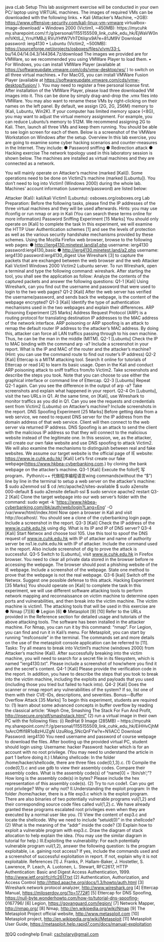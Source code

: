 java cLab Setup This lab assignment exercise will be conducted in your own PC/ laptop using VIRTUAL machines. The images of required VMs can be downloaded with the following links. • Kali (Attacker’s Machine, ~2GB): https://www.offensive-security.com/kali-linux-vm-vmware virtualbox-image-download/ • Windows 2000 (Victim1, ~450MB): https://mycuhk my.sharepoint.com/:f:/g/personal/1155155509_link_cuhk_edu_hk/EjWaVW0nm1VKtlLJ_YrruYMBJj RVuYHfW7VhTDtiIqrx9A?e=81JM9V Download password: ierg4130 • Lubuntu (Victim2, ~500MB): https://sourceforge.net/projects/osboxes/files/v/vm/33-L bu/14.04/14.04.3/144364.7z/download The images we provided are for VMWare, so we recommended you using VMWare Player to load them. • For Windows, you can install VMWare Player (available at https://softwareupdate.vmware.com/cds/vmw-desktop/ws/ ) to switch on all three virtual machines. • For MacOS, you can install VMWare Fusion Player (available at https://softwareupdate.vmware.com/cds/vmw-desktop/fusion/ ). You may need to register a free personal license first. After installation of the VMWare Player, please load three downloaded VM images into it. This can be done by simply drag-and-drop the .vmx files into VMWare. You may also want to rename these VMs by right-clicking on their names on the left panel. By default, we assign (2G, 2G, 256M} memory to (Kali, Lubuntu, Win2K). If your computer has limited memory space (<8G), you may want to adjust the virtual memory assignment. For example, you can reduce Lubuntu’s memory to 512M. We recommend assigning 2G to Kali. Then, launch all three VMs and keep them running. You should be able to see login screen for each of them. Below is a screenshot of the VMWare Workstation on Windows after the setup. Overview In this lab exercise, you are going to examine some cyber hacking scenarios and counter-measures in the Internet. They include: ● Password sniffing ● Redirection attack ● Hacking exercise The network topology used in this laboratory session is shown below. The machines are installed as virtual machines and they are connected as a network.

You will mainly operate on Attacker’s machine (marked [Kali]). Some operations need to be done on Victim2’s machine (marked [Lubuntu]). You don’t need to log into Victim1 (Windows 2000) during the whole lab. Machines’ account information (username/password) are listed below:

Attacker (Kali): kali/kali
Victim1 (Lubuntu): osboxes.org/osboxes.org Lab Preparation: Before the following tasks, please find the IP addresses of the three virtual machines and they will be used afterwards. Hints: you may use ifconfig or run nmap or arp in Kali (You can search these terms online for more information)
Password Sniffing Experiment [15 Marks] You should only operate on [Kali] to complete the task In this experiment, we will examine the HTTP User Authentication schemes [1] and see the levels of protection as well as the various security handshake mechanisms provided by these schemes. Using the Mozilla Firefox web browser, browse to the following web pages: ● http://ierg4130.minetest.land/a1.php username: ierg4130 password:ierg4130_basic ● http://ierg4130.minetest.land/a2.php username: ierg4130 password:ierg4130_digest Use Wireshark [3] to capture the packets that are exchanged between the web browser and the web Attacker Kali Victim1 Windows 2000 Victim2 Lubuntu server. To run Wireshark, open a terminal and type the following command: wireshark. After starting the tool, you shall see the application as follow: Analyze the contents of the captured packets and answer the following questions: Q1-1 [Kali] Using Wireshark, can you find out the username and password that were used to login to the two web pages? Q1-2 [Kali] After the web server has verified the username/password, and sends back the webpage, is the content of the webpage encrypted? Q1-3 [Kali] Identify the type of authentication mechanisms used in the two webpages and explain their differences.
ARP Poisoning Experiment [25 Marks] Address Request Protocol (ARP) is a routing protocol for translating destination IP addresses to the MAC address of the network interface. ARP poisoning or ARP spoofing is an attack to remap the default router IP address to the attacker’s MAC address. By doing this, attacker can force all LAN traffics passing through to his own machine. Thus, he can be the man in the middle (MITM). Q2-1 [Lubuntu] Check the IP to MAC binding with the command arp -a? Include a screenshot in your report. What is the IP and MAC of the router and the attacker’s machine? (Hint: you can use the command route to find out router’s IP address) Q2-2 [Kali] Ettercap is a MITM attacking tool. Search it online for tutorials of Ettercap or read [4] to learn its basic usage. Open in the Kali and conduct ARP poisoning attack to sniff traffics from/to Victim2. Take screenshots and describe the steps you took. Note that you can choose to use either the graphical interface or command line of Ettercap. Q2-3 [Lubuntu] Repeat Q2-1 again. Can you see the difference in the output of arp -a? Take screenshots and explain what happened in your report. Q2-4 On [Lubuntu], visit the two URLs in Q1. At the same time, on [Kali], use Wireshark to monitor traffics as you did in Q1. Can you see the requests and credentials sent from Victim2 (Lubuntu) on Attacker’s machine? Include screenshots in the report.
DNS Spoofing Experiment [25 Marks] Before getting data from a web service, we need to request DNS server for the IP address from the domain address of that web service. Client will then connect to the web server via returned IP address. DNS Spoofing is an attack to send the client with the malicious IP address so that they will connect to the malicious website instead of the legitimate one. In this session, we, as the attacker, will create our own fake website and use DNS spoofing to attack Victim2. We will also examine the mechanisms to distinguish between real and fake websites. We assume our target website is the official page of IE website: https://www.ie.cuhk.edu.hk/ [Kali] Let’s first create our fake webpage(https://www.hkbea-cyberbanking.com.) by cloning the bank webpage on the attacker’s machine. Q3-1 [Kali] Execute the follo代 写program、Python/c++ 代做程序编程语言wing commands(without the “$”) line by line in the terminal to setup a web server on the attacker’s machine: $ sudo a2enmod ssl $ cd /etc/apache2/sites-available $ sudo a2ensite 000-default $ sudo a2ensite default-ssl $ sudo service apache2 restart Q3-2 [Kali] Clone the target webpage into our web server’s folder with the command: sudo wget -k 'https://www.hkbea-cyberbanking.com/ibk/auth/web/login?Lang=Eng' -O /var/www/html/index.html Now open a browser in Kali and visit http://localhost/. You should see a clone of the cyberbanking login page. Include a screenshot in the report. Q3-3 [Kali] Check the IP address of the www.ie.cuhk.edu.hk using dig. What is its IP and IP of DNS server? Q3-4 [Kali] Start Netwox and choose tool 105. Use this tool to spoof the DNS request of www.ie.cuhk.edu.hk with IP of attacker and name of authority server be ns1.ie.cuhk.edu.hk with IP of attacker. Include the command used in the report. Also include screenshot of dig to prove the attack is successful. Q3-5 Switch to [Lubuntu], visit www.ie.cuhk.edu.hk in Firefox browser. You need to clear all private data stored in the browser before re accessing the webpage. The browser should post a phishing website of the IE webpage. Include a screenshot of the webpage. State one method to prove that the webpage is not the real webpage. Q3-6 [kali] Switch off the Netwox. Suggest one possible defense to this attack.
Hacking Experiment [35 Marks] You should operate on [Kali] to complete the task In this experiment, we will use different software attacking tools to perform network mapping and reconnaissance on victim machine to determine open ports and vulnerabilities, and then break into the victim machine. The victim machine is victim1. The attacking tools that will be used in this exercise are ● Nmap [7][8] ● Legion [6] ● Metasploit [9] [10] Refer to the URLs provided in the Reference section for detailed usage and tutorials of the above attacking tools. The software has been installed in the attacker machine. For Nmap, you can run it by this command: “nmap”. For Legion, you can find and run it in Kali’s menu. For Metasploit, you can start by running “msfconsole” in the terminal. The commands set and more details on the use of the metasploit console application can be referred to [11]. Tasks: Try all means to break into Victim1’s machine (windows 2000) from Attacker’s machine (Kali). After successfully breaking into the victim machine, you will need to search for a secret file in its filesystem, which is named "ierg4130.txt". Please include a screenshot of how/where you find it and the secret's content. Q4-1 [Kali] Please provide the verification code in the report. In addition, you have to describe the steps that you took to break into the victim machine, including the exploits and payloads that you used (including those you tried but failed to hack into). Q4-2 [Kali] Does the scanner or nmap report any vulnerabilities of the system? If so, list one of them with their CVE-IDs, descriptions, and severities. Bonus—Buffer Overflow Attack [35 Marks] To begin this experiment, students are required to: (1) learn about some advanced concepts in buffer overflow by reading the classical article: “Aleph One, Smashing The Stack For Fun And Profit, http://insecure.org/stf/smashstack.html” (2) run a virtual image in their own PC with the following files: (i) RedHat 9 Image (285MB) – https://mycuhk my.sharepoint.com/:f:/g/personal/1155155509_link_cuhk_edu_hk/EiHHvCjhM1xArcOffif8R1oBzHUZgN UzuRlog_5NcQnFYw?e=N1iACC Download Password: ierg4130 You need username and password of course webpage to download the files. After booting up the provided virtual PC, student should login using: Username: hacker Password: hacker which is for an account with no root privilege. (You may need to understand the article in part 1 before doing it.) I.Making shellcode: In the folder /home/hacker/shellcode, there are three files code{0,1,3}.c. (1) Compile the code{0,1}.c and use gdb to view their assembly codes. Compare their assembly codes. What is the assembly code(s) of “name[0] = ‘/bin/sh’;”? How long is the assembly code(s) in bytes? Please include the hex representation of this assembly code(s). (2) Try to run code1. Can you get root privilege? Why or why not? II.Understanding the exploit program: In the folder /home/hacker, there is a file exp3.c which is the exploit program. There are also binaries of two potentially vulnerable programs vul{1,2} and their corresponding source code files called vul{1,2}.c. We have already granted these programs escalated root privileges even when they are executed by a normal user like you. (1) View the content of exp3.c and locate the shellcode. Why we need to include “setuid(0)” in the shellcode? (2) What is the meaning of the “addr” inside the code? (3) Explain how to exploit a vulnerable program with exp3.c. Draw the diagram of stack allocation to help explain the idea. (You may use the similar diagram in tutorial for help.) III.Exploiting the vulnerability: For each potentially vulnerable program vul{1,2}, answer the following question: Is the program exploitable, i.e. gaining root access? If yes, include the commands used and a screenshot of successful exploitation in report. If not, explain why it is not exploitable. References [1] J. Franks, P. Hallam-Baker, J. Hostetler, S. Lawrence, P. Leach, A. Luotonen, L. Stewart, RFC2617, HTTP Authentication: Basic and Digest Access Authentication, 1999. http://www.ietf.org/rfc/rfc2617.txt [2] Authentication, Authorization, and Access Control http://httpd.apache.org/docs/1.3/howto/auth.html [3] Wireshark network protocol analyzer, http://www.wireshark.org [4] Ettercap Manual, https://miloserdov.org/?p=1772#1 [5] Ettercap for DNS Spoofing, https://null-byte.wonderhowto.com/how-to/tutorial-dns-spoofing- 0167796/ [6] Legion, https://govanguard.com/legion/ [7] Network Mapper, http://nmap.org/ [8] Nmap, http://en.wikipedia.org/wiki/Nmap [9] The Metasploit Project official website, http://www.metasploit.com [10] Metasploit project, http://en.wikipedia.org/wiki/Metasploit [11] Metasploit User Guide, https://metasploit.help.rapid7.com/docs/manual-exploitation

   加QQ codinghelp Email: cscholary@gmail.com
